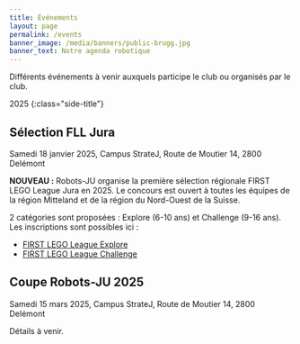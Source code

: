```yaml
---
title: Événements
layout: page
permalink: /events
banner_image: /media/banners/public-brugg.jpg
banner_text: Notre agenda robotique
---
```


Différents événements à venir auxquels participe le club ou organisés par le club.

2025
{:class="side-title"}

## Sélection FLL Jura

<i class="fa fa-calendar"></i> Samedi 18 janvier 2025, Campus StrateJ, Route de Moutier 14, 2800 Delémont

<b>NOUVEAU :</b> Robots-JU organise la première sélection régionale FIRST LEGO League Jura en 2025.
Le concours est ouvert à toutes les équipes de la région Mitteland et de la région du Nord-Ouest de la Suisse.

2 catégories sont proposées : Explore (6-10 ans) et Challenge (9-16 ans). Les inscriptions sont possibles ici :
-  <a href="https://www.first-lego-league.org/en/explore-2024-25/jura">FIRST LEGO League Explore</a>
-  <a href="https://www.first-lego-league.org/en/challenge-2024-25/jura">FIRST LEGO League Challenge</a>

## Coupe Robots-JU 2025

<i class="fa fa-calendar"></i> Samedi 15 mars 2025, Campus StrateJ, Route de Moutier 14, 2800 Delémont

Détails à venir.
